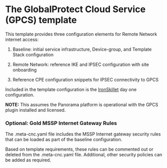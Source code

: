 # The GlobalProtect Cloud Service (GPCS) template

 This template provides three configuration elements for Remote Network
 internet access:

 1. Baseline: initial service infrastructure, Device-group, and Template Stack configuration

 2. Remote Network: reference IKE and IPSEC configuration with site onboarding

 3. Reference CPE configuration snippets for IPSEC connectivity to GPCS

Included in the template configuration is the
[IronSkillet](https://github.com/PaloAltoNetworks/iron-skillet) day one configuration.


**NOTE:** This assumes the Panorama platform is operational with the GPCS
plugin installed and licensed.


### Optional: Gold MSSP Internet Gateway Rules

The .meta-cnc.yaml file includes the MSSP Internet gateway security rules
that can be loaded as part of the baseline configuration.

Based on template requirements, these rules can be commented out or deleted
from the .meta-cnc.yaml file. Additional, other security policies can be added
as required.